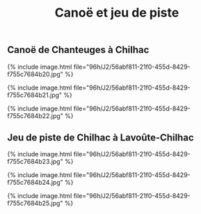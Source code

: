 ﻿---
title: "Canoë et jeu de piste"
permalink: /96h/J2/
sidebar:
  nav: "96h"
---

## Canoë de Chanteuges à Chilhac

{% include image.html file="96h/J2/56abf811-21f0-455d-8429-f755c7684b20.jpg" %}

{% include image.html file="96h/J2/56abf811-21f0-455d-8429-f755c7684b21.jpg" %}

{% include image.html file="96h/J2/56abf811-21f0-455d-8429-f755c7684b22.jpg" %}

## Jeu de piste de Chilhac à Lavoûte-Chilhac

{% include image.html file="96h/J2/56abf811-21f0-455d-8429-f755c7684b23.jpg" %}

{% include image.html file="96h/J2/56abf811-21f0-455d-8429-f755c7684b24.jpg" %}

{% include image.html file="96h/J2/56abf811-21f0-455d-8429-f755c7684b25.jpg" %}
